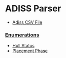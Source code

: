 # ADISS Parser
- [Adiss CSV File](AdissCsvFile.md)

### [Enumerations](Enumeration.md)
- [Hull Status](HullStatus.md)
- [Placement Phase](PlacementPhase.md)

